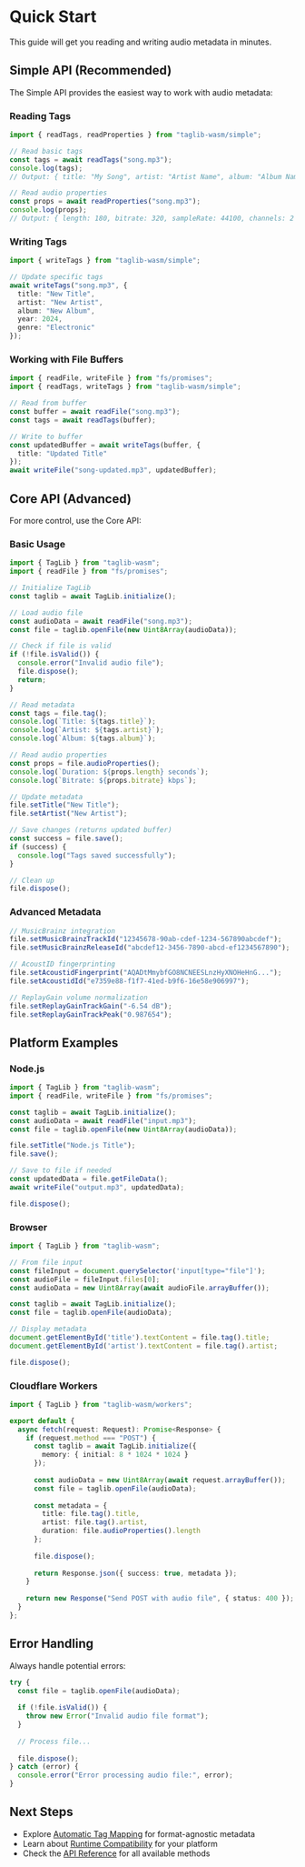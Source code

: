 # Quick Start

This guide will get you reading and writing audio metadata in minutes.

## Simple API (Recommended)

The Simple API provides the easiest way to work with audio metadata:

### Reading Tags

```typescript
import { readTags, readProperties } from "taglib-wasm/simple";

// Read basic tags
const tags = await readTags("song.mp3");
console.log(tags);
// Output: { title: "My Song", artist: "Artist Name", album: "Album Name", ... }

// Read audio properties
const props = await readProperties("song.mp3");
console.log(props);
// Output: { length: 180, bitrate: 320, sampleRate: 44100, channels: 2 }
```

### Writing Tags

```typescript
import { writeTags } from "taglib-wasm/simple";

// Update specific tags
await writeTags("song.mp3", {
  title: "New Title",
  artist: "New Artist",
  album: "New Album",
  year: 2024,
  genre: "Electronic"
});
```

### Working with File Buffers

```typescript
import { readFile, writeFile } from "fs/promises";
import { readTags, writeTags } from "taglib-wasm/simple";

// Read from buffer
const buffer = await readFile("song.mp3");
const tags = await readTags(buffer);

// Write to buffer
const updatedBuffer = await writeTags(buffer, {
  title: "Updated Title"
});
await writeFile("song-updated.mp3", updatedBuffer);
```

## Core API (Advanced)

For more control, use the Core API:

### Basic Usage

```typescript
import { TagLib } from "taglib-wasm";
import { readFile } from "fs/promises";

// Initialize TagLib
const taglib = await TagLib.initialize();

// Load audio file
const audioData = await readFile("song.mp3");
const file = taglib.openFile(new Uint8Array(audioData));

// Check if file is valid
if (!file.isValid()) {
  console.error("Invalid audio file");
  file.dispose();
  return;
}

// Read metadata
const tags = file.tag();
console.log(`Title: ${tags.title}`);
console.log(`Artist: ${tags.artist}`);
console.log(`Album: ${tags.album}`);

// Read audio properties
const props = file.audioProperties();
console.log(`Duration: ${props.length} seconds`);
console.log(`Bitrate: ${props.bitrate} kbps`);

// Update metadata
file.setTitle("New Title");
file.setArtist("New Artist");

// Save changes (returns updated buffer)
const success = file.save();
if (success) {
  console.log("Tags saved successfully");
}

// Clean up
file.dispose();
```

### Advanced Metadata

```typescript
// MusicBrainz integration
file.setMusicBrainzTrackId("12345678-90ab-cdef-1234-567890abcdef");
file.setMusicBrainzReleaseId("abcdef12-3456-7890-abcd-ef1234567890");

// AcoustID fingerprinting
file.setAcoustidFingerprint("AQADtMmybfGO8NCNEESLnzHyXNOHeHnG...");
file.setAcoustidId("e7359e88-f1f7-41ed-b9f6-16e58e906997");

// ReplayGain volume normalization
file.setReplayGainTrackGain("-6.54 dB");
file.setReplayGainTrackPeak("0.987654");
```

## Platform Examples

### Node.js

```typescript
import { TagLib } from "taglib-wasm";
import { readFile, writeFile } from "fs/promises";

const taglib = await TagLib.initialize();
const audioData = await readFile("input.mp3");
const file = taglib.openFile(new Uint8Array(audioData));

file.setTitle("Node.js Title");
file.save();

// Save to file if needed
const updatedData = file.getFileData();
await writeFile("output.mp3", updatedData);

file.dispose();
```

### Browser

```typescript
import { TagLib } from "taglib-wasm";

// From file input
const fileInput = document.querySelector('input[type="file"]');
const audioFile = fileInput.files[0];
const audioData = new Uint8Array(await audioFile.arrayBuffer());

const taglib = await TagLib.initialize();
const file = taglib.openFile(audioData);

// Display metadata
document.getElementById('title').textContent = file.tag().title;
document.getElementById('artist').textContent = file.tag().artist;

file.dispose();
```

### Cloudflare Workers

```typescript
import { TagLib } from "taglib-wasm/workers";

export default {
  async fetch(request: Request): Promise<Response> {
    if (request.method === "POST") {
      const taglib = await TagLib.initialize({
        memory: { initial: 8 * 1024 * 1024 }
      });
      
      const audioData = new Uint8Array(await request.arrayBuffer());
      const file = taglib.openFile(audioData);
      
      const metadata = {
        title: file.tag().title,
        artist: file.tag().artist,
        duration: file.audioProperties().length
      };
      
      file.dispose();
      
      return Response.json({ success: true, metadata });
    }
    
    return new Response("Send POST with audio file", { status: 400 });
  }
};
```

## Error Handling

Always handle potential errors:

```typescript
try {
  const file = taglib.openFile(audioData);
  
  if (!file.isValid()) {
    throw new Error("Invalid audio file format");
  }
  
  // Process file...
  
  file.dispose();
} catch (error) {
  console.error("Error processing audio file:", error);
}
```

## Next Steps

- Explore [Automatic Tag Mapping](/Automatic-Tag-Mapping.md) for format-agnostic metadata
- Learn about [Runtime Compatibility](/Runtime-Compatibility.md) for your platform
- Check the [API Reference](/API.md) for all available methods